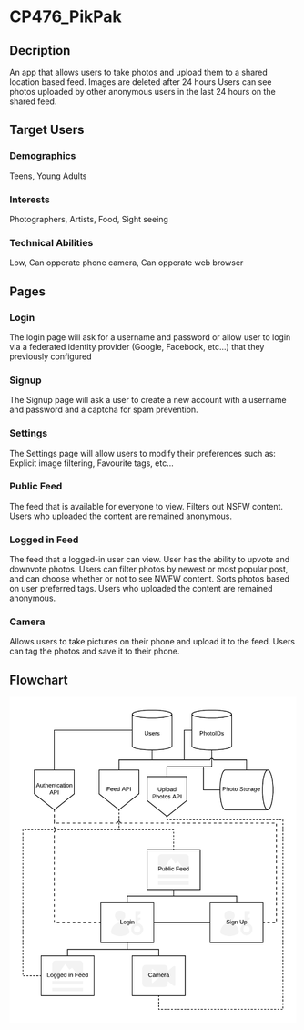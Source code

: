 # CP476_PikPak

## Decription

An app that allows users to take photos and upload them to a shared location based feed.
Images are deleted after 24 hours
Users can see photos uploaded by other anonymous users in the last 24 hours on the shared feed.

## Target Users

### Demographics
Teens, Young Adults
### Interests
Photographers, Artists, Food, Sight seeing
### Technical Abilities
Low, Can opperate phone camera, Can opperate web browser

## Pages
### Login
The login page will ask for a username and password or allow user to login via a federated identity provider (Google, Facebook, etc...) that they previously configured
### Signup
The Signup page will ask a user to create a new account with a username and password and a captcha for spam prevention.
### Settings
The Settings page will allow users to modify their preferences such as: Explicit image filtering, Favourite tags, etc...
### Public Feed
The feed that is available for everyone to view. Filters out NSFW content.
Users who uploaded the content are remained anonymous.
### Logged in Feed
The feed that a logged-in user can view. User has the ability to upvote and downvote photos.
Users can filter photos by newest or most popular post, and can choose whether or not to see NWFW content.
Sorts photos based on user preferred tags.
Users who uploaded the content are remained anonymous.
### Camera
Allows users to take pictures on their phone and upload it to the feed. Users can tag the photos and save it to their phone.

## Flowchart
![flowchart](PikPak.png)
